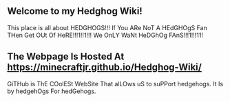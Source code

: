 ## Welcome to my Hedghog Wiki!

This place is all about HEDGHOGS!!! If You ARe NoT A HEdGHOgS Fan THen Get OUt Of HeRE!!!1!!1!!! We OnLY WaNt HeDGhOg FAnS!!!1!!!11!

## The Webpage Is Hosted At https://minecraftjr.github.io/Hedghog-Wiki/

GiTHub is ThE COolESt WebSite That alLOws uS to suPPort hedgehogs. It Is by hedgehOgs For hedGehogs.
